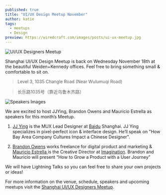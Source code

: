 ```yaml
---
published: true
title: "UI/UX Design Meetup November"
author: katie
tags:
  - meetups
  - Design
preview: https://wiredcraft.com/images/posts/ui-ux-meetup.jpg
---
```


![UI/UX Designers Meetup](https://wiredcraft.com/images/posts/ui-ux-meetup.jpg)

Shanghai UI/UX Design Meetup is back on Wednesday November 18th at the beautiful Weiden+Kennedy offices. Feel free to bring something small & comfortable to sit on.

> Level 3, 1035 Changle Road (Near Wulumuqi Road)

> 长乐路1035号（靠近乌鲁木齐路）

<!-- more -->

![Speakers Images](https://wiredcraft.com/images/posts/speakers.png)

We are excited to host JJYing, Brandon Owens and Mauricio Estrella as speakers for this month’s Meetup. 

1. [JJ Ying](http://jjying.com/) is the MUX Lead Designer at [Baidu](http://www.baidu.com/) Shanghai. JJ Ying specializes in pixel-perfect icon & interface design. He’ll speak on "How Bay Area Company Cultures Impact a Chinese Designer". 

2. [Brandon Owens](https://cn.linkedin.com/in/brandonowens) works freelance for digital product and marketing & [Mauricio Estrella ](http://mauricioestrella.com/) is the Creative Director at [Imagination](http://imagination.com/). Brandon and Mauricio will present “How to Grow a Product with a User Journey”

We will have Lightning Talks so you can feel free to share your own projects or ideas!

For more information on the venue, schedule, speakers and upcoming meetups visit the [Shanghai UI/UX Designers Meetup](http://www.meetup.com/Shanghai-UI-UX-Designers-Meetup/events/226414510/).
